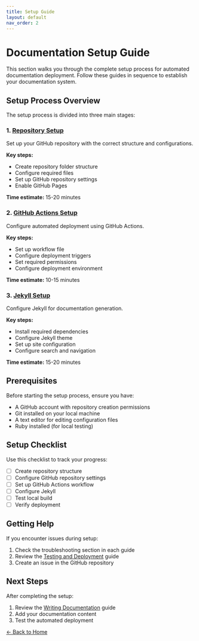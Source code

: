 ```yaml
---
title: Setup Guide
layout: default
nav_order: 2
---
```


# Documentation Setup Guide

This section walks you through the complete setup process for automated documentation deployment. Follow these guides in sequence to establish your documentation system.

## Setup Process Overview

The setup process is divided into three main stages:

### 1. [Repository Setup](repo-setup.md)
Set up your GitHub repository with the correct structure and configurations.

**Key steps:**
- Create repository folder structure
- Configure required files
- Set up GitHub repository settings
- Enable GitHub Pages

**Time estimate:** 15-20 minutes

### 2. [GitHub Actions Setup](action-setup.md)
Configure automated deployment using GitHub Actions.

**Key steps:**
- Set up workflow file
- Configure deployment triggers
- Set required permissions
- Configure deployment environment

**Time estimate:** 10-15 minutes

### 3. [Jekyll Setup](jekyll-setup.md)
Configure Jekyll for documentation generation.

**Key steps:**
- Install required dependencies
- Configure Jekyll theme
- Set up site configuration
- Configure search and navigation

**Time estimate:** 15-20 minutes

## Prerequisites

Before starting the setup process, ensure you have:

- A GitHub account with repository creation permissions
- Git installed on your local machine
- A text editor for editing configuration files
- Ruby installed (for local testing)

## Setup Checklist

Use this checklist to track your progress:

- [ ] Create repository structure
- [ ] Configure GitHub repository settings
- [ ] Set up GitHub Actions workflow
- [ ] Configure Jekyll
- [ ] Test local build
- [ ] Verify deployment

## Getting Help

If you encounter issues during setup:

1. Check the troubleshooting section in each guide
2. Review the [Testing and Deployment](../testing-deployment.md) guide
3. Create an issue in the GitHub repository

## Next Steps

After completing the setup:

1. Review the [Writing Documentation](../writing-docs.md) guide
2. Add your documentation content
3. Test the automated deployment

[← Back to Home](../index.md)